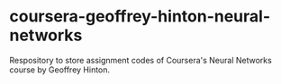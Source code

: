 # coursera-geoffrey-hinton-neural-networks
Respository to store assignment codes of Coursera's Neural Networks course by Geoffrey Hinton.
